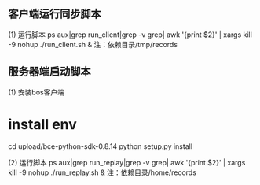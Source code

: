 ## 客户端运行同步脚本

(1) 运行脚本
ps aux|grep run_client|grep -v grep| awk '{print $2}' | xargs kill -9
nohup ./run_client.sh &
注：依赖目录/tmp/records

## 服务器端启动脚本

(1) 安装bos客户端
# install env
cd upload/bce-python-sdk-0.8.14
python setup.py install

(2) 运行脚本
ps aux|grep run_replay|grep -v grep| awk '{print $2}' | xargs kill -9
nohup ./run_replay.sh &
注：依赖目录/home/records

